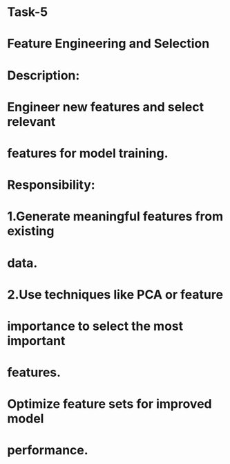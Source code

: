 # Task-5
# Feature Engineering and Selection
# Description:
# Engineer new features and select relevant
# features for model training.
# Responsibility:
# 1.Generate meaningful features from existing
# data.
# 2.Use techniques like PCA or feature
# importance to select the most important
# features.
# Optimize feature sets for improved model
# performance.
